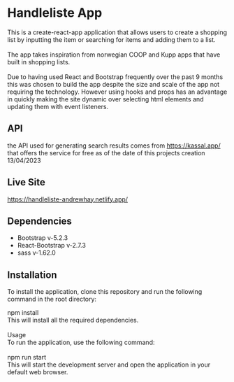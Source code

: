 # Handleliste App

This is a create-react-app application that allows users to create a shopping list by inputting the item or searching for items and adding them to a list.
</br>
</br>
The app takes inspiration from norwegian COOP and Kupp apps that have built in shopping lists.</br>
</br>
Due to having used React and Bootstrap frequently over the past 9 months this was chosen to build the app despite the size and scale of the app not requiring the technology. However using hooks and props has an advantage in quickly making the site dynamic over selecting html elements and updating them with event listeners.

## API

the API used for generating search results comes from https://kassal.app/ that offers the service for free as of the date of this projects creation 13/04/2023

## Live Site

https://handleliste-andrewhay.netlify.app/

## Dependencies

<ul>
<li>Bootstrap v-5.2.3</li>
<li>React-Bootstrap v-2.7.3</li>
<li>sass v-1.62.0</li>
</ul>

## Installation

To install the application, clone this repository and run the following command in the root directory: </br>

npm install </br>
This will install all the required dependencies. </br>
</br>
Usage </br>
To run the application, use the following command: </br>
</br>
npm run start </br>
This will start the development server and open the application in your default web browser.
